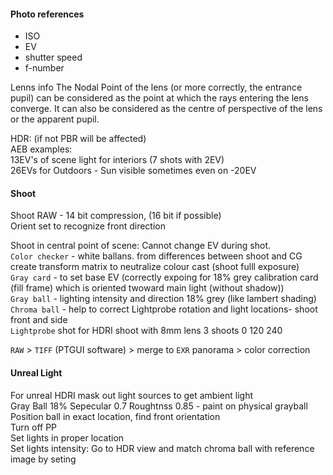 #### Photo references
- ISO 
- EV 
- shutter speed 
- f-number

Lenns info
The Nodal Point of the lens (or more correctly, the entrance pupil) can be considered as the point at which the rays entering the lens converge. It can also be considered as the centre of perspective of the lens or the apparent pupil. 
 
 
  
HDR: (if not PBR will be affected)    
AEB examples:  
13EV's of scene light for interiors (7 shots with 2EV)  
26EVs for Outdoors - Sun visible sometimes even on -20EV  

#### Shoot
Shoot RAW - 14 bit compression, (16 bit if possible)  
Orient set to recognize front direction  

Shoot in central point of scene: Cannot change EV during shot.    
`Color checker` - white ballans. from differences between shoot and CG create transform matrix to neutralize colour cast (shoot fulll exposure)   
`Gray card` - to set base EV (correctly expoing for 18% grey calibration card (fill frame) which is oriented twoward main light (without shadow))  
`Gray ball` -  lighting intensity and direction 18% grey (like lambert shading)   
`Chroma ball` -  help to correct Lightprobe rotation and light locations- shoot front and side   
`Lightprobe` shot for HDRI shoot with 8mm lens 3 shoots 0 120 240  

`RAW` > `TIFF` (PTGUI software) > merge to  `EXR` panorama  > color correction 

#### Unreal Light
For unreal HDRI mask out light sources to get ambient light   
Gray Ball 18% Sepecular 0.7 Roughtnss 0.85 - paint on physical grayball    
Position ball in exact location, find front orientation   
Turn off PP    
Set lights in proper location  
Set lights intensity: Go to HDR view and match chroma ball with reference image by seting   
 
 
 
